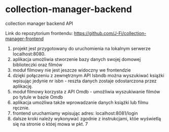 # collection-manager-backend
collection manager backend API

Link do repozytorium frontendu:
https://github.com/J-Fi/collection-manager-frontend

1) projekt jest przygotowany do uruchomienia na lokalnym serwerze localhost:8080.
2) aplikacja umożliwia stworzenie bazy danych swojej domowej biblioteczki oraz filmów
3) moduł filmowy nie jest jeszcze widoczny we frontendzie
4) dzięki połączeniu z zewnętrznym API Isbndb można wyszukiwać książki wpisując jedynie nr isbn - reszta danych zostaje odostarczona przez aplikację.
5) moduł filmowy korzysta z API Omdb - umożliwia wyszukiwanie filmów po tytule w bazie Omdb
6) aplikacja umożliwa także wprowadzanie danych książki lub filmu ręcznie.
7) frontend uruchamiamy wpisując adres: localhost:8081/login
8) dalsze kroki należy wykonywać zgodnie z instrukcjami, któe wyświetlą się na stronie o któej mowa w pkt. 7

